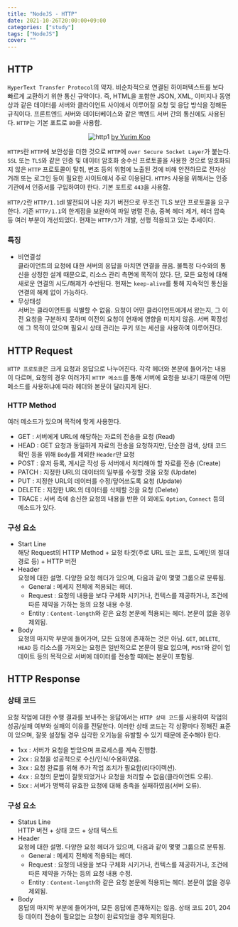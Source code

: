 ```yaml
---
title: "NodeJS - HTTP"
date: 2021-10-26T20:00:00+09:00
categories: ["study"]
tags: ["NodeJS"]
cover: ""
---
```

## HTTP
`HyperText Transfer Protocol`의 약자. 비순차적으로 연결된 하이퍼텍스트를 보다 빠르게 교환하기 위한 통신 규약이다. 즉, HTML을 포함한 JSON, XML, 이미지나 동영상과 같은 데이터를 서버와 클라이언트 사이에서 이루어질 요청 및 응답 방식을 정해둔 규칙이다. 프론트엔드 서버와 데이터베이스와 같은 백엔드 서버 간의 통신에도 사용된다. `HTTP`는 기본 포트로 `80`을 사용함.

<center>

![http1](https://user-images.githubusercontent.com/72490858/138447340-c4561524-38b7-4aa4-ab5b-c3ac2b575656.png)
[by Yurim Koo](https://yurimkoo.github.io/http/2019/07/30/http-the-definitive-guide-1-1.html)
</center>

`HTTPS`란 `HTTP`에 보안성을 더한 것으로 `HTTP`에 `over Secure Socket Layer`가 붙는다. `SSL` 또는 `TLS`와 같은 인증 및 데이터 암호화 송수신 프로토콜을 사용한 것으로 암호화되지 않은 `HTTP` 프로토콜이 탈취, 변조 등의 위험에 노출된 것에 비해 안전하므로 전자상거래 또는 로그인 등이 필요한 사이트에서 주로 이용된다. `HTTPS` 사용을 위해서는 인증 기관에서 인증서를 구입하여야 한다. 기본 포트로 `443`을 사용함.

`HTTP/2`란 `HTTP/1.1`dl 발전되어 나온 차기 버전으로 무조건 TLS 보안 프로토콜을 요구한다. 기존 `HTTP/1.1`의 한계점을 보완하여 파일 병렬 전송, 중복 헤더 제거, 헤더 압축 등 여러 부분이 개선되었다. 현재는 `HTTP/3`가 개발, 선행 적용되고 있는 추세이다. 

### 특징
- 비연결성  
  클라이언트의 요청에 대한 서버의 응답을 마치면 연결을 끊음. 불특정 다수와의 통신을 상정한 설계 때문으로, 리소스 관리 측면에 목적이 있다. 단, 모든 요청에 대해 새로운 연결의 시도/해제가 수반된다. 현재는 `keep-alive`를 통해 지속적인 통신을 연결의 해제 없이 가능하다.
- 무상태성  
  서버는 클라이언트를 식별할 수 없음. 요청이 어떤 클라이언트에게서 왔는지, 그 이전 요청을 구분하지 못하며 이전의 요청이 현재에 영향을 미치지 않음. 서버 확장성에 그 목적이 있으며 필요시 상태 관리는 쿠키 또는 세션을 사용하여 이루어진다.


## HTTP Request
`HTTP 프로토콜`은 크게 요청과 응답으로 나누어진다. 각각 헤더와 본문에 들어가는 내용이 다르며, 요청의 경우 여러가지 `HTTP 메소드`를 통해 서버에 요청을 보내기 때문에 어떤 메소드를 사용하냐에 따라 헤더와 본문이 달라지게 된다.

### HTTP Method
여러 메소드가 있으며 목적에 맞게 사용한다.
- GET : 서버에게 URL에 해당하는 자료의 전송을 요청 (Read)
- HEAD : GET 요청과 동일하게 자료의 전송을 요청하지만, 단순한 검색, 상태 코드 확인 등을 위해 `Body`를 제외한 `Header`만 요청
- POST : 유저 등록, 게시글 작성 등 서버에서 처리해야 할 자료를 전송 (Create)
- PATCH : 지정한 URL의 데이터의 일부를 수정할 것을 요청 (Update)
- PUT : 지정한 URL의 데이터를 수정/덮어쓰도록 요청 (Update)
- DELETE : 지정한 URL의 데이터를 삭제할 것을 요청 (Delete)
- TRACE : 서버 측에 송신한 요청의 내용을 반환
이 외에도 `Option`, `Connect` 등의 메소드가 있다.

### 구성 요소
- Start Line  
  해당 Request의 HTTP Method + 요청 타겟(주로 URL 또는 포트, 도메인의 절대 경로 등) + HTTP 버전 
- Header  
  요청에 대한 설명. 다양한 요청 헤더가 있으며, 다음과 같이 몇몇 그룹으로 분류됨.
  - General : 메세지 전체에 적용되는 헤더.
  - Request : 요청의 내용을 보다 구체화 시키거나, 컨텍스를 제공하거나, 조건에 따른 제약을 가하는 등의 요청 내용 수정.
  - Entity : `Content-length`와 같은 요청 본문에 적용되는 헤더. 본문이 없을 경우 제외됨.
- Body  
  요청의 마지막 부분에 들어가며, 모든 요청에 존재하는 것은 아님. `GET`, `DELETE`, `HEAD` 등 리소스를 가져오는 요청은 일반적으로 본문이 필요 없으며, `POST`와 같이 업데이트 등의 목적으로 서버에 데이터를 전송할 때에는 본문이 포함됨.

## HTTP Response
### 상태 코드
요청 작업에 대한 수행 결과를 보내주는 응답에서는 `HTTP 상태 코드`를 사용하여 작업의 성공/실패 여부와 실패의 이유를 전달한다. 이러한 상태 코드는 각 상황마다 정해진 표준이 있으며, 잘못 설정될 경우 심각한 오기능을 유발할 수 있기 때문에 준수해야 한다.
 - 1xx : 서버가 요청을 받았으며 프로세스를 계속 진행함.
 - 2xx : 요청을 성공적으로 수신/인식/수용하였음.
 - 3xx : 요청 완료를 위해 추가 작업 조치가 필요함(리다이렉션).
 - 4xx : 요청의 문법이 잘못되었거나 요청을 처리할 수 없음(클라이언트 오류).
 - 5xx : 서버가 명백히 유효한 요청에 대해 충족을 실패하였음(서버 오류).
  
### 구성 요소
- Status Line  
  HTTP 버전 + 상태 코드 + 상태 텍스트
- Header  
  요청에 대한 설명. 다양한 요청 헤더가 있으며, 다음과 같이 몇몇 그룹으로 분류됨.
  - General : 메세지 전체에 적용되는 헤더.
  - Request : 요청의 내용을 보다 구체화 시키거나, 컨텍스를 제공하거나, 조건에 따른 제약을 가하는 등의 요청 내용 수정.
  - Entity : `Content-length`와 같은 요청 본문에 적용되는 헤더. 본문이 없을 경우 제외됨.
- Body  
  응답의 마지막 부분에 들어가며, 모든 응답에 존재하지는 않음. 상태 코드 201, 204 등 데이터 전송이 필요없는 요청이 완료되었을 경우 제외된다.


